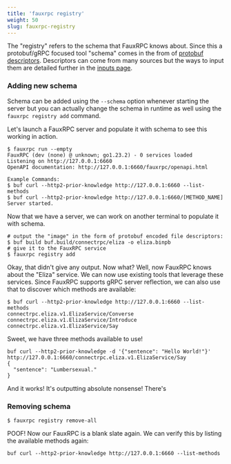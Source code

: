```yaml
---
title: 'fauxrpc registry'
weight: 50
slug: fauxrpc-registry
---
```


The "registry" refers to the schema that FauxRPC knows about. Since this a protobuf/gRPC focused tool "schema" comes in the from of [protobuf descriptors](https://buf.build/docs/reference/descriptors). Descriptors can come from many sources but the ways to input them are detailed further in the [inputs page](/docs/server/inputs/).

### Adding new schema
Schema can be added using the `--schema` option whenever starting the server but you can actually change the schema in runtime as well using the `fauxrpc registry add` command.

Let's launch a FauxRPC server and populate it with schema to see this working in action.
```shell
$ fauxrpc run --empty
FauxRPC (dev (none) @ unknown; go1.23.2) - 0 services loaded
Listening on http://127.0.0.1:6660
OpenAPI documentation: http://127.0.0.1:6660/fauxrpc/openapi.html

Example Commands:
$ buf curl --http2-prior-knowledge http://127.0.0.1:6660 --list-methods
$ buf curl --http2-prior-knowledge http://127.0.0.1:6660/[METHOD_NAME]
Server started.
```
Now that we have a server, we can work on another terminal to populate it with schema.

```shell
# output the "image" in the form of protobuf encoded file descriptors:
$ buf build buf.build/connectrpc/eliza -o eliza.binpb
# give it to the FauxRPC service
$ fauxrpc registry add
```
Okay, that didn't give any output. Now what? Well, now FauxRPC knows about the "Eliza" service. We can now use existing tools that leverage these services. Since FauxRPC supports gRPC server reflection, we can also use that to discover which methods are available:

```shell
$ buf curl --http2-prior-knowledge http://127.0.0.1:6660 --list-methods
connectrpc.eliza.v1.ElizaService/Converse
connectrpc.eliza.v1.ElizaService/Introduce
connectrpc.eliza.v1.ElizaService/Say
```

Sweet, we have three methods available to use!
```shell
buf curl --http2-prior-knowledge -d '{"sentence": "Hello World!"}' http://127.0.0.1:6660/connectrpc.eliza.v1.ElizaService/Say
{
  "sentence": "Lumbersexual."
}
```
And it works! It's outputting absolute nonsense! There's 

### Removing schema

```shell
$ fauxrpc registry remove-all
```
POOF! Now our FauxRPC is a blank slate again. We can verify this by listing the available methods again:
```shell
buf curl --http2-prior-knowledge http://127.0.0.1:6660 --list-methods
```
